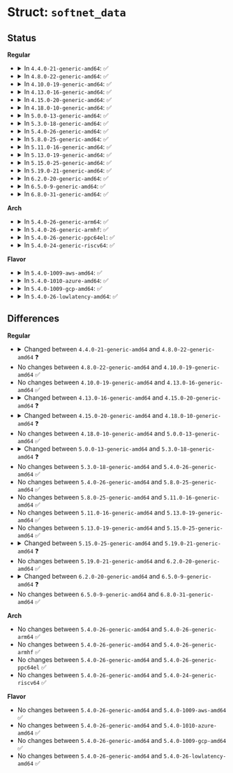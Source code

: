 # Struct: <code>softnet_data</code>

## Status
<b>Regular</b>
<ul>
<li>
<details>
<summary>In <code>4.4.0-21-generic-amd64</code>: ✅</summary>

```c
struct softnet_data {
    struct list_head poll_list;
    struct sk_buff_head process_queue;
    unsigned int processed;
    unsigned int time_squeeze;
    unsigned int cpu_collision;
    unsigned int received_rps;
    struct softnet_data * rps_ipi_list;
    struct sd_flow_limit * flow_limit;
    struct Qdisc * output_queue;
    struct Qdisc * * output_queue_tailp;
    struct sk_buff * completion_queue;
    struct call_single_data csd;
    struct softnet_data * rps_ipi_next;
    unsigned int cpu;
    unsigned int input_queue_head;
    unsigned int input_queue_tail;
    unsigned int dropped;
    struct sk_buff_head input_pkt_queue;
    struct napi_struct backlog;
}
```
</details>
</li>
<li>
<details>
<summary>In <code>4.8.0-22-generic-amd64</code>: ✅</summary>

```c
struct softnet_data {
    struct list_head poll_list;
    struct sk_buff_head process_queue;
    unsigned int processed;
    unsigned int time_squeeze;
    unsigned int received_rps;
    struct softnet_data * rps_ipi_list;
    struct sd_flow_limit * flow_limit;
    struct Qdisc * output_queue;
    struct Qdisc * * output_queue_tailp;
    struct sk_buff * completion_queue;
    unsigned int input_queue_head;
    struct call_single_data csd;
    struct softnet_data * rps_ipi_next;
    unsigned int cpu;
    unsigned int input_queue_tail;
    unsigned int dropped;
    struct sk_buff_head input_pkt_queue;
    struct napi_struct backlog;
}
```
</details>
</li>
<li>
<details>
<summary>In <code>4.10.0-19-generic-amd64</code>: ✅</summary>

```c
struct softnet_data {
    struct list_head poll_list;
    struct sk_buff_head process_queue;
    unsigned int processed;
    unsigned int time_squeeze;
    unsigned int received_rps;
    struct softnet_data * rps_ipi_list;
    struct sd_flow_limit * flow_limit;
    struct Qdisc * output_queue;
    struct Qdisc * * output_queue_tailp;
    struct sk_buff * completion_queue;
    unsigned int input_queue_head;
    struct call_single_data csd;
    struct softnet_data * rps_ipi_next;
    unsigned int cpu;
    unsigned int input_queue_tail;
    unsigned int dropped;
    struct sk_buff_head input_pkt_queue;
    struct napi_struct backlog;
}
```
</details>
</li>
<li>
<details>
<summary>In <code>4.13.0-16-generic-amd64</code>: ✅</summary>

```c
struct softnet_data {
    struct list_head poll_list;
    struct sk_buff_head process_queue;
    unsigned int processed;
    unsigned int time_squeeze;
    unsigned int received_rps;
    struct softnet_data * rps_ipi_list;
    struct sd_flow_limit * flow_limit;
    struct Qdisc * output_queue;
    struct Qdisc * * output_queue_tailp;
    struct sk_buff * completion_queue;
    unsigned int input_queue_head;
    struct call_single_data csd;
    struct softnet_data * rps_ipi_next;
    unsigned int cpu;
    unsigned int input_queue_tail;
    unsigned int dropped;
    struct sk_buff_head input_pkt_queue;
    struct napi_struct backlog;
}
```
</details>
</li>
<li>
<details>
<summary>In <code>4.15.0-20-generic-amd64</code>: ✅</summary>

```c
struct softnet_data {
    struct list_head poll_list;
    struct sk_buff_head process_queue;
    unsigned int processed;
    unsigned int time_squeeze;
    unsigned int received_rps;
    struct softnet_data * rps_ipi_list;
    struct sd_flow_limit * flow_limit;
    struct Qdisc * output_queue;
    struct Qdisc * * output_queue_tailp;
    struct sk_buff * completion_queue;
    unsigned int input_queue_head;
    call_single_data_t csd;
    struct softnet_data * rps_ipi_next;
    unsigned int cpu;
    unsigned int input_queue_tail;
    unsigned int dropped;
    struct sk_buff_head input_pkt_queue;
    struct napi_struct backlog;
}
```
</details>
</li>
<li>
<details>
<summary>In <code>4.18.0-10-generic-amd64</code>: ✅</summary>

```c
struct softnet_data {
    struct list_head poll_list;
    struct sk_buff_head process_queue;
    unsigned int processed;
    unsigned int time_squeeze;
    unsigned int received_rps;
    struct softnet_data * rps_ipi_list;
    struct sd_flow_limit * flow_limit;
    struct Qdisc * output_queue;
    struct Qdisc * * output_queue_tailp;
    struct sk_buff * completion_queue;
    struct sk_buff_head xfrm_backlog;
    unsigned int input_queue_head;
    call_single_data_t csd;
    struct softnet_data * rps_ipi_next;
    unsigned int cpu;
    unsigned int input_queue_tail;
    unsigned int dropped;
    struct sk_buff_head input_pkt_queue;
    struct napi_struct backlog;
}
```
</details>
</li>
<li>
<details>
<summary>In <code>5.0.0-13-generic-amd64</code>: ✅</summary>

```c
struct softnet_data {
    struct list_head poll_list;
    struct sk_buff_head process_queue;
    unsigned int processed;
    unsigned int time_squeeze;
    unsigned int received_rps;
    struct softnet_data * rps_ipi_list;
    struct sd_flow_limit * flow_limit;
    struct Qdisc * output_queue;
    struct Qdisc * * output_queue_tailp;
    struct sk_buff * completion_queue;
    struct sk_buff_head xfrm_backlog;
    unsigned int input_queue_head;
    call_single_data_t csd;
    struct softnet_data * rps_ipi_next;
    unsigned int cpu;
    unsigned int input_queue_tail;
    unsigned int dropped;
    struct sk_buff_head input_pkt_queue;
    struct napi_struct backlog;
}
```
</details>
</li>
<li>
<details>
<summary>In <code>5.3.0-18-generic-amd64</code>: ✅</summary>

```c
struct softnet_data {
    struct list_head poll_list;
    struct sk_buff_head process_queue;
    unsigned int processed;
    unsigned int time_squeeze;
    unsigned int received_rps;
    struct softnet_data * rps_ipi_list;
    struct sd_flow_limit * flow_limit;
    struct Qdisc * output_queue;
    struct Qdisc * * output_queue_tailp;
    struct sk_buff * completion_queue;
    struct sk_buff_head xfrm_backlog;
    struct (anon) xmit;
    unsigned int input_queue_head;
    call_single_data_t csd;
    struct softnet_data * rps_ipi_next;
    unsigned int cpu;
    unsigned int input_queue_tail;
    unsigned int dropped;
    struct sk_buff_head input_pkt_queue;
    struct napi_struct backlog;
}
```
</details>
</li>
<li>
<details>
<summary>In <code>5.4.0-26-generic-amd64</code>: ✅</summary>

```c
struct softnet_data {
    struct list_head poll_list;
    struct sk_buff_head process_queue;
    unsigned int processed;
    unsigned int time_squeeze;
    unsigned int received_rps;
    struct softnet_data * rps_ipi_list;
    struct sd_flow_limit * flow_limit;
    struct Qdisc * output_queue;
    struct Qdisc * * output_queue_tailp;
    struct sk_buff * completion_queue;
    struct sk_buff_head xfrm_backlog;
    struct (anon) xmit;
    unsigned int input_queue_head;
    call_single_data_t csd;
    struct softnet_data * rps_ipi_next;
    unsigned int cpu;
    unsigned int input_queue_tail;
    unsigned int dropped;
    struct sk_buff_head input_pkt_queue;
    struct napi_struct backlog;
}
```
</details>
</li>
<li>
<details>
<summary>In <code>5.8.0-25-generic-amd64</code>: ✅</summary>

```c
struct softnet_data {
    struct list_head poll_list;
    struct sk_buff_head process_queue;
    unsigned int processed;
    unsigned int time_squeeze;
    unsigned int received_rps;
    struct softnet_data * rps_ipi_list;
    struct sd_flow_limit * flow_limit;
    struct Qdisc * output_queue;
    struct Qdisc * * output_queue_tailp;
    struct sk_buff * completion_queue;
    struct sk_buff_head xfrm_backlog;
    struct (anon) xmit;
    unsigned int input_queue_head;
    call_single_data_t csd;
    struct softnet_data * rps_ipi_next;
    unsigned int cpu;
    unsigned int input_queue_tail;
    unsigned int dropped;
    struct sk_buff_head input_pkt_queue;
    struct napi_struct backlog;
}
```
</details>
</li>
<li>
<details>
<summary>In <code>5.11.0-16-generic-amd64</code>: ✅</summary>

```c
struct softnet_data {
    struct list_head poll_list;
    struct sk_buff_head process_queue;
    unsigned int processed;
    unsigned int time_squeeze;
    unsigned int received_rps;
    struct softnet_data * rps_ipi_list;
    struct sd_flow_limit * flow_limit;
    struct Qdisc * output_queue;
    struct Qdisc * * output_queue_tailp;
    struct sk_buff * completion_queue;
    struct sk_buff_head xfrm_backlog;
    struct (anon) xmit;
    unsigned int input_queue_head;
    call_single_data_t csd;
    struct softnet_data * rps_ipi_next;
    unsigned int cpu;
    unsigned int input_queue_tail;
    unsigned int dropped;
    struct sk_buff_head input_pkt_queue;
    struct napi_struct backlog;
}
```
</details>
</li>
<li>
<details>
<summary>In <code>5.13.0-19-generic-amd64</code>: ✅</summary>

```c
struct softnet_data {
    struct list_head poll_list;
    struct sk_buff_head process_queue;
    unsigned int processed;
    unsigned int time_squeeze;
    unsigned int received_rps;
    struct softnet_data * rps_ipi_list;
    struct sd_flow_limit * flow_limit;
    struct Qdisc * output_queue;
    struct Qdisc * * output_queue_tailp;
    struct sk_buff * completion_queue;
    struct sk_buff_head xfrm_backlog;
    struct (anon) xmit;
    unsigned int input_queue_head;
    call_single_data_t csd;
    struct softnet_data * rps_ipi_next;
    unsigned int cpu;
    unsigned int input_queue_tail;
    unsigned int dropped;
    struct sk_buff_head input_pkt_queue;
    struct napi_struct backlog;
}
```
</details>
</li>
<li>
<details>
<summary>In <code>5.15.0-25-generic-amd64</code>: ✅</summary>

```c
struct softnet_data {
    struct list_head poll_list;
    struct sk_buff_head process_queue;
    unsigned int processed;
    unsigned int time_squeeze;
    unsigned int received_rps;
    struct softnet_data * rps_ipi_list;
    struct sd_flow_limit * flow_limit;
    struct Qdisc * output_queue;
    struct Qdisc * * output_queue_tailp;
    struct sk_buff * completion_queue;
    struct sk_buff_head xfrm_backlog;
    struct (anon) xmit;
    unsigned int input_queue_head;
    call_single_data_t csd;
    struct softnet_data * rps_ipi_next;
    unsigned int cpu;
    unsigned int input_queue_tail;
    unsigned int dropped;
    struct sk_buff_head input_pkt_queue;
    struct napi_struct backlog;
}
```
</details>
</li>
<li>
<details>
<summary>In <code>5.19.0-21-generic-amd64</code>: ✅</summary>

```c
struct softnet_data {
    struct list_head poll_list;
    struct sk_buff_head process_queue;
    unsigned int processed;
    unsigned int time_squeeze;
    unsigned int received_rps;
    struct softnet_data * rps_ipi_list;
    struct sd_flow_limit * flow_limit;
    struct Qdisc * output_queue;
    struct Qdisc * * output_queue_tailp;
    struct sk_buff * completion_queue;
    struct sk_buff_head xfrm_backlog;
    struct (anon) xmit;
    unsigned int input_queue_head;
    call_single_data_t csd;
    struct softnet_data * rps_ipi_next;
    unsigned int cpu;
    unsigned int input_queue_tail;
    unsigned int dropped;
    struct sk_buff_head input_pkt_queue;
    struct napi_struct backlog;
    spinlock_t defer_lock;
    int defer_count;
    int defer_ipi_scheduled;
    struct sk_buff * defer_list;
    call_single_data_t defer_csd;
}
```
</details>
</li>
<li>
<details>
<summary>In <code>6.2.0-20-generic-amd64</code>: ✅</summary>

```c
struct softnet_data {
    struct list_head poll_list;
    struct sk_buff_head process_queue;
    unsigned int processed;
    unsigned int time_squeeze;
    struct softnet_data * rps_ipi_list;
    struct sd_flow_limit * flow_limit;
    struct Qdisc * output_queue;
    struct Qdisc * * output_queue_tailp;
    struct sk_buff * completion_queue;
    struct sk_buff_head xfrm_backlog;
    struct (anon) xmit;
    unsigned int input_queue_head;
    call_single_data_t csd;
    struct softnet_data * rps_ipi_next;
    unsigned int cpu;
    unsigned int input_queue_tail;
    unsigned int received_rps;
    unsigned int dropped;
    struct sk_buff_head input_pkt_queue;
    struct napi_struct backlog;
    spinlock_t defer_lock;
    int defer_count;
    int defer_ipi_scheduled;
    struct sk_buff * defer_list;
    call_single_data_t defer_csd;
}
```
</details>
</li>
<li>
<details>
<summary>In <code>6.5.0-9-generic-amd64</code>: ✅</summary>

```c
struct softnet_data {
    struct list_head poll_list;
    struct sk_buff_head process_queue;
    unsigned int processed;
    unsigned int time_squeeze;
    struct softnet_data * rps_ipi_list;
    bool in_net_rx_action;
    bool in_napi_threaded_poll;
    struct sd_flow_limit * flow_limit;
    struct Qdisc * output_queue;
    struct Qdisc * * output_queue_tailp;
    struct sk_buff * completion_queue;
    struct sk_buff_head xfrm_backlog;
    struct (anon) xmit;
    unsigned int input_queue_head;
    call_single_data_t csd;
    struct softnet_data * rps_ipi_next;
    unsigned int cpu;
    unsigned int input_queue_tail;
    unsigned int received_rps;
    unsigned int dropped;
    struct sk_buff_head input_pkt_queue;
    struct napi_struct backlog;
    spinlock_t defer_lock;
    int defer_count;
    int defer_ipi_scheduled;
    struct sk_buff * defer_list;
    call_single_data_t defer_csd;
}
```
</details>
</li>
<li>
<details>
<summary>In <code>6.8.0-31-generic-amd64</code>: ✅</summary>

```c
struct softnet_data {
    struct list_head poll_list;
    struct sk_buff_head process_queue;
    unsigned int processed;
    unsigned int time_squeeze;
    struct softnet_data * rps_ipi_list;
    bool in_net_rx_action;
    bool in_napi_threaded_poll;
    struct sd_flow_limit * flow_limit;
    struct Qdisc * output_queue;
    struct Qdisc * * output_queue_tailp;
    struct sk_buff * completion_queue;
    struct sk_buff_head xfrm_backlog;
    struct (anon) xmit;
    unsigned int input_queue_head;
    call_single_data_t csd;
    struct softnet_data * rps_ipi_next;
    unsigned int cpu;
    unsigned int input_queue_tail;
    unsigned int received_rps;
    unsigned int dropped;
    struct sk_buff_head input_pkt_queue;
    struct napi_struct backlog;
    spinlock_t defer_lock;
    int defer_count;
    int defer_ipi_scheduled;
    struct sk_buff * defer_list;
    call_single_data_t defer_csd;
}
```
</details>
</li>
</ul>
<b>Arch</b>
<ul>
<li>
<details>
<summary>In <code>5.4.0-26-generic-arm64</code>: ✅</summary>

```c
struct softnet_data {
    struct list_head poll_list;
    struct sk_buff_head process_queue;
    unsigned int processed;
    unsigned int time_squeeze;
    unsigned int received_rps;
    struct softnet_data * rps_ipi_list;
    struct sd_flow_limit * flow_limit;
    struct Qdisc * output_queue;
    struct Qdisc * * output_queue_tailp;
    struct sk_buff * completion_queue;
    struct sk_buff_head xfrm_backlog;
    struct (anon) xmit;
    unsigned int input_queue_head;
    call_single_data_t csd;
    struct softnet_data * rps_ipi_next;
    unsigned int cpu;
    unsigned int input_queue_tail;
    unsigned int dropped;
    struct sk_buff_head input_pkt_queue;
    struct napi_struct backlog;
}
```
</details>
</li>
<li>
<details>
<summary>In <code>5.4.0-26-generic-armhf</code>: ✅</summary>

```c
struct softnet_data {
    struct list_head poll_list;
    struct sk_buff_head process_queue;
    unsigned int processed;
    unsigned int time_squeeze;
    unsigned int received_rps;
    struct softnet_data * rps_ipi_list;
    struct sd_flow_limit * flow_limit;
    struct Qdisc * output_queue;
    struct Qdisc * * output_queue_tailp;
    struct sk_buff * completion_queue;
    struct sk_buff_head xfrm_backlog;
    struct (anon) xmit;
    unsigned int input_queue_head;
    call_single_data_t csd;
    struct softnet_data * rps_ipi_next;
    unsigned int cpu;
    unsigned int input_queue_tail;
    unsigned int dropped;
    struct sk_buff_head input_pkt_queue;
    struct napi_struct backlog;
}
```
</details>
</li>
<li>
<details>
<summary>In <code>5.4.0-26-generic-ppc64el</code>: ✅</summary>

```c
struct softnet_data {
    struct list_head poll_list;
    struct sk_buff_head process_queue;
    unsigned int processed;
    unsigned int time_squeeze;
    unsigned int received_rps;
    struct softnet_data * rps_ipi_list;
    struct sd_flow_limit * flow_limit;
    struct Qdisc * output_queue;
    struct Qdisc * * output_queue_tailp;
    struct sk_buff * completion_queue;
    struct sk_buff_head xfrm_backlog;
    struct (anon) xmit;
    unsigned int input_queue_head;
    call_single_data_t csd;
    struct softnet_data * rps_ipi_next;
    unsigned int cpu;
    unsigned int input_queue_tail;
    unsigned int dropped;
    struct sk_buff_head input_pkt_queue;
    struct napi_struct backlog;
}
```
</details>
</li>
<li>
<details>
<summary>In <code>5.4.0-24-generic-riscv64</code>: ✅</summary>

```c
struct softnet_data {
    struct list_head poll_list;
    struct sk_buff_head process_queue;
    unsigned int processed;
    unsigned int time_squeeze;
    unsigned int received_rps;
    struct softnet_data * rps_ipi_list;
    struct sd_flow_limit * flow_limit;
    struct Qdisc * output_queue;
    struct Qdisc * * output_queue_tailp;
    struct sk_buff * completion_queue;
    struct sk_buff_head xfrm_backlog;
    struct (anon) xmit;
    unsigned int input_queue_head;
    call_single_data_t csd;
    struct softnet_data * rps_ipi_next;
    unsigned int cpu;
    unsigned int input_queue_tail;
    unsigned int dropped;
    struct sk_buff_head input_pkt_queue;
    struct napi_struct backlog;
}
```
</details>
</li>
</ul>
<b>Flavor</b>
<ul>
<li>
<details>
<summary>In <code>5.4.0-1009-aws-amd64</code>: ✅</summary>

```c
struct softnet_data {
    struct list_head poll_list;
    struct sk_buff_head process_queue;
    unsigned int processed;
    unsigned int time_squeeze;
    unsigned int received_rps;
    struct softnet_data * rps_ipi_list;
    struct sd_flow_limit * flow_limit;
    struct Qdisc * output_queue;
    struct Qdisc * * output_queue_tailp;
    struct sk_buff * completion_queue;
    struct sk_buff_head xfrm_backlog;
    struct (anon) xmit;
    unsigned int input_queue_head;
    call_single_data_t csd;
    struct softnet_data * rps_ipi_next;
    unsigned int cpu;
    unsigned int input_queue_tail;
    unsigned int dropped;
    struct sk_buff_head input_pkt_queue;
    struct napi_struct backlog;
}
```
</details>
</li>
<li>
<details>
<summary>In <code>5.4.0-1010-azure-amd64</code>: ✅</summary>

```c
struct softnet_data {
    struct list_head poll_list;
    struct sk_buff_head process_queue;
    unsigned int processed;
    unsigned int time_squeeze;
    unsigned int received_rps;
    struct softnet_data * rps_ipi_list;
    struct sd_flow_limit * flow_limit;
    struct Qdisc * output_queue;
    struct Qdisc * * output_queue_tailp;
    struct sk_buff * completion_queue;
    struct sk_buff_head xfrm_backlog;
    struct (anon) xmit;
    unsigned int input_queue_head;
    call_single_data_t csd;
    struct softnet_data * rps_ipi_next;
    unsigned int cpu;
    unsigned int input_queue_tail;
    unsigned int dropped;
    struct sk_buff_head input_pkt_queue;
    struct napi_struct backlog;
}
```
</details>
</li>
<li>
<details>
<summary>In <code>5.4.0-1009-gcp-amd64</code>: ✅</summary>

```c
struct softnet_data {
    struct list_head poll_list;
    struct sk_buff_head process_queue;
    unsigned int processed;
    unsigned int time_squeeze;
    unsigned int received_rps;
    struct softnet_data * rps_ipi_list;
    struct sd_flow_limit * flow_limit;
    struct Qdisc * output_queue;
    struct Qdisc * * output_queue_tailp;
    struct sk_buff * completion_queue;
    struct sk_buff_head xfrm_backlog;
    struct (anon) xmit;
    unsigned int input_queue_head;
    call_single_data_t csd;
    struct softnet_data * rps_ipi_next;
    unsigned int cpu;
    unsigned int input_queue_tail;
    unsigned int dropped;
    struct sk_buff_head input_pkt_queue;
    struct napi_struct backlog;
}
```
</details>
</li>
<li>
<details>
<summary>In <code>5.4.0-26-lowlatency-amd64</code>: ✅</summary>

```c
struct softnet_data {
    struct list_head poll_list;
    struct sk_buff_head process_queue;
    unsigned int processed;
    unsigned int time_squeeze;
    unsigned int received_rps;
    struct softnet_data * rps_ipi_list;
    struct sd_flow_limit * flow_limit;
    struct Qdisc * output_queue;
    struct Qdisc * * output_queue_tailp;
    struct sk_buff * completion_queue;
    struct sk_buff_head xfrm_backlog;
    struct (anon) xmit;
    unsigned int input_queue_head;
    call_single_data_t csd;
    struct softnet_data * rps_ipi_next;
    unsigned int cpu;
    unsigned int input_queue_tail;
    unsigned int dropped;
    struct sk_buff_head input_pkt_queue;
    struct napi_struct backlog;
}
```
</details>
</li>
</ul>

## Differences
<b>Regular</b>
<ul>
<li>
<details>
<summary>Changed between <code>4.4.0-21-generic-amd64</code> and <code>4.8.0-22-generic-amd64</code> ❓</summary>
<ul>
<li>
<b>Field removed. </b>
<code>unsigned int cpu_collision</code>
</li>
</ul>
</details>
</li>
<li>
No changes between <code>4.8.0-22-generic-amd64</code> and <code>4.10.0-19-generic-amd64</code> ✅
</li>
<li>
No changes between <code>4.10.0-19-generic-amd64</code> and <code>4.13.0-16-generic-amd64</code> ✅
</li>
<li>
<details>
<summary>Changed between <code>4.13.0-16-generic-amd64</code> and <code>4.15.0-20-generic-amd64</code> ❓</summary>
<ul>
<li>
<b>Field type changed. </b>
<code>struct call_single_data csd</code> ➡️ <code>call_single_data_t csd</code>
</li>
</ul>
</details>
</li>
<li>
<details>
<summary>Changed between <code>4.15.0-20-generic-amd64</code> and <code>4.18.0-10-generic-amd64</code> ❓</summary>
<ul>
<li>
<b>Field added. </b>
<code>struct sk_buff_head xfrm_backlog</code>
</li>
</ul>
</details>
</li>
<li>
No changes between <code>4.18.0-10-generic-amd64</code> and <code>5.0.0-13-generic-amd64</code> ✅
</li>
<li>
<details>
<summary>Changed between <code>5.0.0-13-generic-amd64</code> and <code>5.3.0-18-generic-amd64</code> ❓</summary>
<ul>
<li>
<b>Field added. </b>
<code>struct (anon) xmit</code>
</li>
</ul>
</details>
</li>
<li>
No changes between <code>5.3.0-18-generic-amd64</code> and <code>5.4.0-26-generic-amd64</code> ✅
</li>
<li>
No changes between <code>5.4.0-26-generic-amd64</code> and <code>5.8.0-25-generic-amd64</code> ✅
</li>
<li>
No changes between <code>5.8.0-25-generic-amd64</code> and <code>5.11.0-16-generic-amd64</code> ✅
</li>
<li>
No changes between <code>5.11.0-16-generic-amd64</code> and <code>5.13.0-19-generic-amd64</code> ✅
</li>
<li>
No changes between <code>5.13.0-19-generic-amd64</code> and <code>5.15.0-25-generic-amd64</code> ✅
</li>
<li>
<details>
<summary>Changed between <code>5.15.0-25-generic-amd64</code> and <code>5.19.0-21-generic-amd64</code> ❓</summary>
<ul>
<li>
<b>Field added. </b>
<code>spinlock_t defer_lock</code>
</li>
<li>
<b>Field added. </b>
<code>int defer_count</code>
</li>
<li>
<b>Field added. </b>
<code>int defer_ipi_scheduled</code>
</li>
<li>
<b>Field added. </b>
<code>struct sk_buff * defer_list</code>
</li>
<li>
<b>Field added. </b>
<code>call_single_data_t defer_csd</code>
</li>
</ul>
</details>
</li>
<li>
No changes between <code>5.19.0-21-generic-amd64</code> and <code>6.2.0-20-generic-amd64</code> ✅
</li>
<li>
<details>
<summary>Changed between <code>6.2.0-20-generic-amd64</code> and <code>6.5.0-9-generic-amd64</code> ❓</summary>
<ul>
<li>
<b>Field added. </b>
<code>bool in_net_rx_action</code>
</li>
<li>
<b>Field added. </b>
<code>bool in_napi_threaded_poll</code>
</li>
</ul>
</details>
</li>
<li>
No changes between <code>6.5.0-9-generic-amd64</code> and <code>6.8.0-31-generic-amd64</code> ✅
</li>
</ul>
<b>Arch</b>
<ul>
<li>
No changes between <code>5.4.0-26-generic-amd64</code> and <code>5.4.0-26-generic-arm64</code> ✅
</li>
<li>
No changes between <code>5.4.0-26-generic-amd64</code> and <code>5.4.0-26-generic-armhf</code> ✅
</li>
<li>
No changes between <code>5.4.0-26-generic-amd64</code> and <code>5.4.0-26-generic-ppc64el</code> ✅
</li>
<li>
No changes between <code>5.4.0-26-generic-amd64</code> and <code>5.4.0-24-generic-riscv64</code> ✅
</li>
</ul>
<b>Flavor</b>
<ul>
<li>
No changes between <code>5.4.0-26-generic-amd64</code> and <code>5.4.0-1009-aws-amd64</code> ✅
</li>
<li>
No changes between <code>5.4.0-26-generic-amd64</code> and <code>5.4.0-1010-azure-amd64</code> ✅
</li>
<li>
No changes between <code>5.4.0-26-generic-amd64</code> and <code>5.4.0-1009-gcp-amd64</code> ✅
</li>
<li>
No changes between <code>5.4.0-26-generic-amd64</code> and <code>5.4.0-26-lowlatency-amd64</code> ✅
</li>
</ul>
